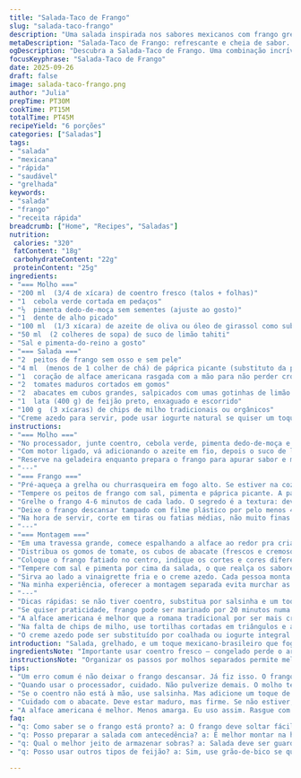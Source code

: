 ```yaml
---
title: "Salada-Taco de Frango"
slug: "salada-taco-frango"
description: "Uma salada inspirada nos sabores mexicanos com frango grelhado temperado com chili, acompanhada de abacate, alface romana crocante, tomates frescos, feijão preto e chips de milho. Finalizada com um molho de coentro, jalapeño e limão que traz um toque refrescante e picante, ideal para um almoço rápido e nutritivo, sem glúten, ovos ou nozes."
metaDescription: "Salada-Taco de Frango: refrescante e cheia de sabor. Mistura de ingredientes mexicanos com toques brasileiros, ideal para almoços rápidos."
ogDescription: "Descubra a Salada-Taco de Frango. Uma combinação incrível de frango grelhado, abacate e temperos que trazem frescor ao seu prato."
focusKeyphrase: "Salada-Taco de Frango"
date: 2025-09-26
draft: false
image: salada-taco-frango.png
author: "Julia"
prepTime: PT30M
cookTime: PT15M
totalTime: PT45M
recipeYield: "6 porções"
categories: ["Saladas"]
tags:
- "salada"
- "mexicana"
- "rápida"
- "saudável"
- "grelhada"
keywords:
- "salada"
- "frango"
- "receita rápida"
breadcrumb: ["Home", "Recipes", "Saladas"]
nutrition: 
 calories: "320"
 fatContent: "18g"
 carbohydrateContent: "22g"
 proteinContent: "25g"
ingredients:
- "=== Molho ==="
- "200 ml  (3/4 de xícara) de coentro fresco (talos + folhas)"
- "1  cebola verde cortada em pedaços"
- "½  pimenta dedo-de-moça sem sementes (ajuste ao gosto)"
- "1  dente de alho picado"
- "100 ml  (1/3 xícara) de azeite de oliva ou óleo de girassol como substituto"
- "50 ml  (2 colheres de sopa) de suco de limão tahiti"
- "Sal e pimenta-do-reino a gosto"
- "=== Salada ==="
- "2  peitos de frango sem osso e sem pele"
- "4 ml  (menos de 1 colher de chá) de páprica picante (substituto da páprica doce/chili em pó para menos ardor)"
- "1  coração de alface americana rasgada com a mão para não perder crocância"
- "2  tomates maduros cortados em gomos"
- "2  abacates em cubos grandes, salpicados com umas gotinhas de limão pra não oxidar"
- "1  lata (400 g) de feijão preto, enxaguado e escorrido"
- "100 g  (3 xícaras) de chips de milho tradicionais ou orgânicos"
- "Creme azedo para servir, pode usar iogurte natural se quiser um toque mais leve"
instructions:
- "=== Molho ==="
- "No processador, junte coentro, cebola verde, pimenta dedo-de-moça e alho. Pulse até virar um creme verde, mas cuidado pra não pulverizar demais e virar uma pasta. Tempere com sal e pimenta para trazer acento, sem exagerar porque o limão vai realçar os sabores."
- "Com motor ligado, vá adicionando o azeite em fio, depois o suco de limão, até o molho ficar aveludado. Prove e ajuste no fim, porque a acidez deve equilibrar a intensidade do coentro e a picância leve da pimenta."
- "Reserve na geladeira enquanto prepara o frango para apurar sabor e manter fresco."
- "---"
- "=== Frango ==="
- "Pré-aqueça a grelha ou churrasqueira em fogo alto. Se estiver na cozinha, frigideira antiaderente com um fio de óleo também funciona (inclusive é solução rápida quando não tem churrasqueira)."
- "Tempere os peitos de frango com sal, pimenta e páprica picante. A páprica aqui é minha substituição; traz sabor com menos ardor e uma cor bonita."
- "Grelhe o frango 4-6 minutos de cada lado. O segredo é a textura: deve soltar fácil da grelha e apresentar marcas douradas uniformes, sinal que está cozido mas mantém suculência."
- "Deixe o frango descansar tampado com filme plástico por pelo menos 45 minutos na geladeira. Isso ajuda o sabor a fixar e facilita fatiar depois sem esfarelar."
- "Na hora de servir, corte em tiras ou fatias médias, não muito finas pra ter sabor e textura."
- "---"
- "=== Montagem ==="
- "Em uma travessa grande, comece espalhando a alface ao redor pra criar a base crocante e visual alegre."
- "Distribua os gomos de tomate, os cubos de abacate (frescos e cremosos, cuidado pra não deixar muito amassados), o feijão preto escorrido e as chips de milho, que dão o contraste crocante essencial pra essa salada."
- "Coloque o frango fatiado no centro, indique os cortes e cores diferentes na peça com as manchas douradas da grelha."
- "Tempere com sal e pimenta por cima da salada, o que realça os sabores frescos dos vegetais."
- "Sirva ao lado a vinaigrette fria e o creme azedo. Cada pessoa monta do jeito que gosta, usando a vinaigrette para um toque herbáceo ácido e o creme para suavizar a picância."
- "Na minha experiência, oferecer a montagem separada evita murchar as folhas e a crocância antes do serviço."
- "---"
- "Dicas rápidas: se não tiver coentro, substitua por salsinha e um toque de hortelã para frescor diferente. A dedo-de-moça pode ser trocada por pimenta malagueta fresca, se quiser mais fogo."
- "Se quiser praticidade, frango pode ser marinado por 20 minutos numa mistura rápida de limão e páprica antes de grelhar. Mas nunca mais de uma hora pra evitar amaciar demais."
- "A alface americana é melhor que a romana tradicional por ser mais crocante e menos amarga. Use as mãos para não escurecer as folhas, já higienizadas."
- "Na falta de chips de milho, use tortilhas cortadas em triângulos e assadas até crocante."
- "O creme azedo pode ser substituído por coalhada ou iogurte integral para menos gordura e mais leveza."
introduction: "Salada, grelhado, e um toque mexicano-brasileiro que foge do trivial. Experimentei essa combinação várias vezes; a dificuldade é equilibrar a acidez do molho com a suavidade do abacate e a textura crocante das chips de milho. O detalhe mais importante? Deixar o frango descansar depois da grelha para garantir suculência, e não cortar o molho muito ácido para manter o verde e frescor do coentro intacto. Um almoço leve pra quem curte sabor sem complicação, perfeito para dias quentes ou quando quiser algo rápido mas com personalidade."
ingredientsNote: "Importante usar coentro fresco – congelado perde o arremate final. O jeito que o molho é feito influencia muito no sabor, por isso não pule o passo de pulsar os ingredientes com óleo e limão no final. No frango, cuidado com o tempo da grelha; mais que 5 minutos pode ressecar rápido. O abacate tem que estar maduro, mas firme para não virar purê quando misturar na salada. Se usar outra pimenta, ajuste o tempero pra não deixar a vinaigrette insuportável. E sempre enxague bem o feijão para tirar aquele sabor de lata que pode comprometer a preparação."
instructionsNote: "Organizar os passos por molhos separados permite melhor controle dos sabores e texturas. A grelha ou frigideira deve estar bem quente antes de pôr o frango – isso cria uma crosta que sela os sucos. O descanso na geladeira é essencial para cortar o processo de cozimento e firmar a carne antes da fatiação. Na montagem, distribuir ingredientes de forma que cada garfada tenha equilíbrio entre crocância, suculência e sabor fresco. Servir o molho à parte é o toque final, especialmente pra preservar a crocância da alface e dos chips; molhar demais antes acaba murcho. Usar as mãos faz a diferença na textura da alface e na apresentação final."
tips:
- "Um erro comum é não deixar o frango descansar. Já fiz isso. O frango pode ficar seco. Então, deixe o frango coberto com filme por 45 minutos. Isso ajuda na suculência. E você consegue fatiar facilmente depois."
- "Quando usar o processador, cuidado. Não pulverize demais. O molho tem que ficar cremoso e não uma pasta. Faça em pequenas pulsadas. Adicione o azeite aos poucos, observando a textura. A acidez é essencial. Prove e ajuste."
- "Se o coentro não está à mão, use salsinha. Mas adicione um toque de hortelã. Fica fresco. E a pimenta dedo-de-moça? Troque por malagueta se precisar de mais ardência. Outra opção é o molho agridoce."
- "Cuidado com o abacate. Deve estar maduro, mas firme. Se não estiver, ele vira purê. E as chips de milho? Se não houver, corte tortilhas em triângulos e asse até ficarem crocantes. Dão a mesma textura."
- "A alface americana é melhor. Menos amarga. Eu uso assim. Rasgue com a mão. Não corte com faca. Isso evita escurecer as folhas. E lembre-se, o molho é sempre servido à parte. Para manter tudo crocante na hora da montagem."
faq:
- "q: Como saber se o frango está pronto? a: O frango deve soltar fácil da grelha. As marcas douradas são sinais. 4-6 minutos de cada lado. Mas se precisar, fure para verificar."
- "q: Posso preparar a salada com antecedência? a: É melhor montar na hora. Folhas murcham. O frango pode ser grelhado antes e esfriado. Mas evite montar tudo antes."
- "q: Qual o melhor jeito de armazenar sobras? a: Salada deve ser guardada na geladeira em potes fechados. O molho separado. Assim, preserva tudo. Sem murchar."
- "q: Posso usar outros tipos de feijão? a: Sim, use grão-de-bico se quiser. Mas enxágue bem. Mantém a frescura. E a textura é ótima."

---
```

